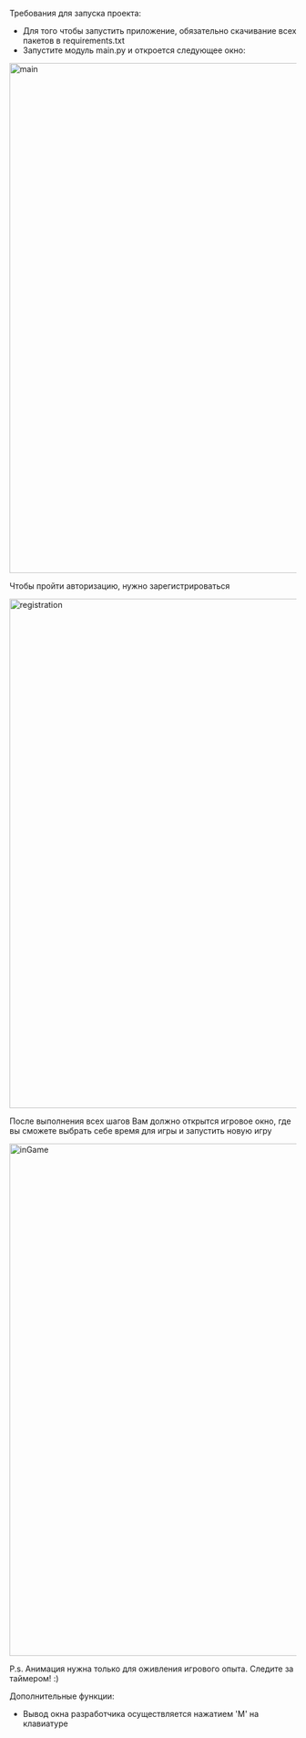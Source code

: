 Требования для запуска проекта:
- Для того чтобы запустить приложение, обязательно скачивание всех пакетов в requirements.txt
- Запустите модуль main.py и откроется следующее окно:

<img width="894" alt="main" src="https://github.com/user-attachments/assets/d3a7c8b3-e039-4d5b-a2e9-93963eeeefd0" />

Чтобы пройти авторизацию, нужно зарегистрироваться
  
<img width="893" alt="registration" src="https://github.com/user-attachments/assets/91351ef1-56eb-454e-b7cc-57ef31f3b7cb" />

После выполнения всех шагов Вам должно открытся игровое окно, где вы сможете выбрать себе время для игры и запустить новую игру

<img width="898" alt="inGame" src="https://github.com/user-attachments/assets/9e9a6f29-c98c-4c9b-8314-9928b70ed0c4" />

P.s. Анимация нужна только для оживления игрового опыта. Следите за таймером! :)

Дополнительные функции:
- Вывод окна разработчика осуществляется нажатием 'M' на клавиатуре
